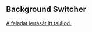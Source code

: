 ## Background Switcher

[A feladat leírását itt találod.](https://jsbeginners.com/javascript-background-color-switcher/)
